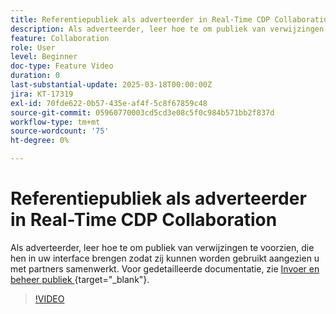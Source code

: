 ```yaml
---
title: Referentiepubliek als adverteerder in Real-Time CDP Collaboration
description: Als adverteerder, leer hoe te om publiek van verwijzingen te voorzien, die hen in uw interface brengen zodat zij kunnen worden gebruikt aangezien u met partners samenwerkt.
feature: Collaboration
role: User
level: Beginner
doc-type: Feature Video
duration: 0
last-substantial-update: 2025-03-18T00:00:00Z
jira: KT-17319
exl-id: 70fde622-0b57-435e-af4f-5c8f67859c48
source-git-commit: 05960770003cd5cd3e08c5f0c984b571bb2f837d
workflow-type: tm+mt
source-wordcount: '75'
ht-degree: 0%

---
```


# Referentiepubliek als adverteerder in Real-Time CDP Collaboration

Als adverteerder, leer hoe te om publiek van verwijzingen te voorzien, die hen in uw interface brengen zodat zij kunnen worden gebruikt aangezien u met partners samenwerkt. Voor gedetailleerde documentatie, zie [ Invoer en beheer publiek ](https://experienceleague.adobe.com/en/docs/real-time-cdp-collaboration/using/setup/onboard-audiences) {target="_blank"}.

>[!VIDEO](https://video.tv.adobe.com/v/3452217/?learn=on&enablevpops)

